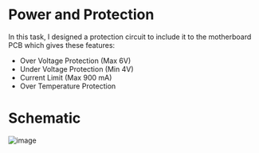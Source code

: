 # Power and Protection

In this task, I designed a protection circuit to include it to the motherboard PCB which gives these features:
- Over Voltage Protection (Max 6V)
- Under Voltage Protection (Min 4V)
- Current Limit (Max 900 mA)
- Over Temperature Protection

# Schematic

![image](https://user-images.githubusercontent.com/85786699/130591170-2bf5ca85-ba8b-4be7-86a2-047301803f5d.png)
